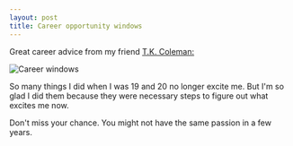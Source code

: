 ```yaml
---
layout: post
title: Career opportunity windows
---
```


Great career advice from my friend [T.K. Coleman:](https://twitter.com/TK_Coleman/status/1109636184232333312)

![Career windows](/commonplace/assets/images/opportunity-windows.png)

So many things I did when I was 19 and 20 no longer excite me. But I'm so glad I did them because they were necessary steps to figure out what excites me now.

Don't miss your chance. You might not have the same passion in a few years.
